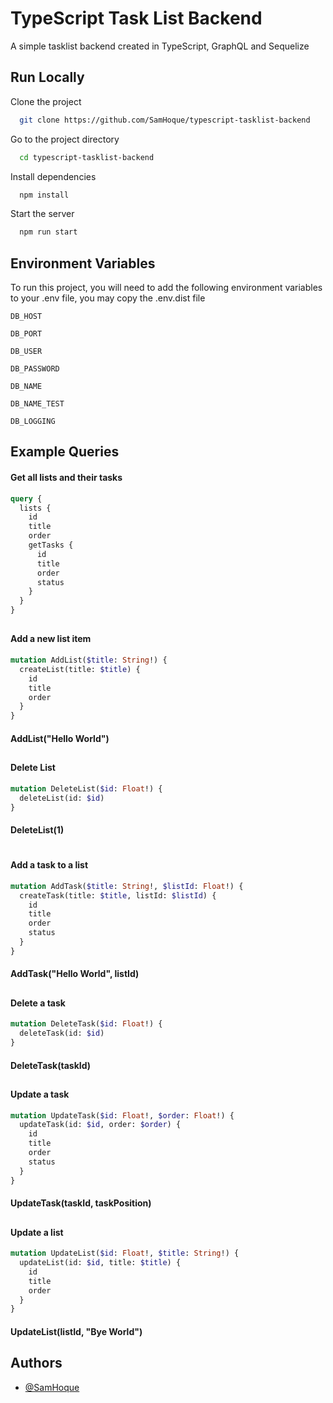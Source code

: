 
# TypeScript Task List Backend

A simple tasklist backend created in TypeScript, GraphQL and Sequelize




## Run Locally

Clone the project

```bash
  git clone https://github.com/SamHoque/typescript-tasklist-backend
```

Go to the project directory

```bash
  cd typescript-tasklist-backend
```

Install dependencies

```bash
  npm install
```

Start the server

```bash
  npm run start
```


## Environment Variables

To run this project, you will need to add the following environment variables to your .env file, you may copy the .env.dist file

`DB_HOST`

`DB_PORT`

`DB_USER`

`DB_PASSWORD`

`DB_NAME`

`DB_NAME_TEST`

`DB_LOGGING`
## Example Queries

#### Get all lists and their tasks

```graphql
query {
  lists {
    id
    title
    order
    getTasks {
      id
      title
      order
      status
    }
  }
}
```
##

#### Add a new list item

```graphql
mutation AddList($title: String!) {
  createList(title: $title) {
    id
    title
    order
  }
}
```

#### AddList("Hello World")

##

#### Delete List

```graphql
mutation DeleteList($id: Float!) {
  deleteList(id: $id)
}
```
#### DeleteList(1)

#


#### Add a task to a list

```graphql
mutation AddTask($title: String!, $listId: Float!) {
  createTask(title: $title, listId: $listId) {
    id
    title
    order
    status
  }
}
```

#### AddTask("Hello World", listId)

##

#### Delete a task

```graphql
mutation DeleteTask($id: Float!) {
  deleteTask(id: $id)
}
```

#### DeleteTask(taskId)

##

#### Update a task

```graphql
mutation UpdateTask($id: Float!, $order: Float!) {
  updateTask(id: $id, order: $order) {
    id
    title
    order
    status
  }
}
```

#### UpdateTask(taskId, taskPosition)

##

#### Update a list

```graphql
mutation UpdateList($id: Float!, $title: String!) {
  updateList(id: $id, title: $title) {
    id
    title
    order
  }
}
```

#### UpdateList(listId, "Bye World")

##
## Authors

- [@SamHoque](https://github.com/SamHoque)

